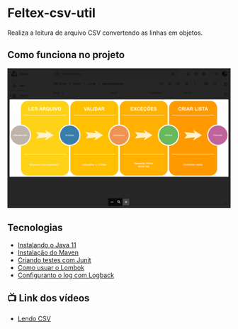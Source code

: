 # Feltex-csv-util

  Realiza a leitura de arquivo CSV convertendo as linhas em objetos. 

## Como funciona no projeto

![Importar CSV](ImportarArquivoCsv.png)
  
## Tecnologias

- [Instalando o Java 11](https://youtu.be/_NCt_82M0MA)
- [Instalação do Maven](https://youtu.be/edF1G8RYDTU)
- [Criando testes com Junit](https://youtu.be/Stzdft52bIA)
- [Como usuar o Lombok](https://youtu.be/ypITltqNE9g)
- [Configuranto o log com Logback](https://youtu.be/52iaLpBkYC0)

## 📺 Link dos vídeos

 - [Lendo CSV]()
